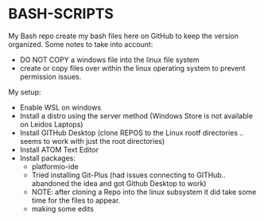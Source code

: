 # BASH-SCRIPTS
My Bash repo
create my bash files here on GitHub to keep the version organized.
Some notes to take into account:
* DO NOT COPY a windows file into the linux file system
* create or copy files over within the linux operating system to prevent permission issues.

My setup:
* Enable WSL on windows
* Install a distro using the server method (Windows Store is not available on Leidos Laptops)
* Install GITHub Desktop (clone REPOS to the Linux rootf directories .. seems to work with just the root directories)
* Install ATOM Text Editor
* Install packages:
  * platformio-ide
  * Tried installing Git-Plus (had issues connecting to GITHub.. abandoned the idea and got Github Desktop to work)
  * NOTE: after cloning a Repo into the linux subsystem it did take some time for the files to appear.
  * making some edits
